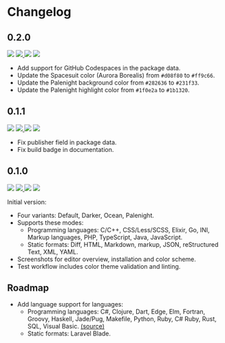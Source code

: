 # Changelog

## 0.2.0

<a href="https://code.visualstudio.com/updates/v1_51" target="_blank"><img src="https://img.shields.io/static/v1.svg?style=flat-square&label=Compatibility&message=>=v1.51.0&logo=visualstudio&logoColor=cacde2&labelColor=212127&color=54bef2" /></a> <a href="https://github.com/SNDST00M/starfall-visual-studio-code/tree/v0.2.0/"><img src="https://img.shields.io/static/v1.svg?style=flat-square&label=Release%20Date&message=2021-08-24&logo=googlecalendar&logoColor=cacde2&labelColor=212121&color=54bef2" /> <a href="https://github.com/SNDST00M/starfall-visual-studio-code/projects/3/"><img src="https://img.shields.io/static/v1.svg?style=flat-square&label=Project%20Board&message=v0.2.0&logo=trello&logoColor=cacde2&labelColor=212121&color=54bef2" /></a> <a href="https://github.com/SNDST00M/starfall-visual-studio-code/milestone/3/"><img src="https://img.shields.io/static/v1.svg?style=flat-square&label=Milestone&message=v0.2.0&logo=github&logoColor=cacde2&labelColor=212121&color=54bef2" /></a>

- Add support for GitHub Codespaces in the package data.
- Update the Spacesuit color (Aurora Borealis) from `#d08f80` to `#ff9c66`.
- Update the Palenight background color from `#282636` to `#231f33`.
- Update the Palenight highlight color from `#1f0e2a` to `#1b1320`.

## 0.1.1

<a href="https://code.visualstudio.com/updates/v1_51" target="_blank"><img src="https://img.shields.io/static/v1.svg?style=flat-square&label=Compatibility&message=>=v1.51.0&logo=visualstudio&logoColor=cacde2&labelColor=212127&color=54bef2" /></a> <a href="https://github.com/SNDST00M/starfall-visual-studio-code/tree/v0.1.1/"><img src="https://img.shields.io/static/v1.svg?style=flat-square&label=Release%20Date&message=2021-08-22&logo=googlecalendar&logoColor=cacde2&labelColor=212121&color=54bef2" /> <a href="https://github.com/SNDST00M/starfall-visual-studio-code/projects/2/"><img src="https://img.shields.io/static/v1.svg?style=flat-square&label=Project%20Board&message=v0.1.1&logo=trello&logoColor=cacde2&labelColor=212121&color=54bef2" /></a> <a href="https://github.com/SNDST00M/starfall-visual-studio-code/milestone/2/"><img src="https://img.shields.io/static/v1.svg?style=flat-square&label=Milestone&message=v0.1.1&logo=github&logoColor=cacde2&labelColor=212121&color=54bef2" /></a>

- Fix publisher field in package data.
- Fix build badge in documentation.

## 0.1.0

<a href="https://code.visualstudio.com/updates/v1_51" target="_blank"><img src="https://img.shields.io/static/v1.svg?style=flat-square&label=Compatibility&message=>=v1.51.0&logo=visualstudio&logoColor=cacde2&labelColor=212127&color=54bef2" /></a> <a href="https://github.com/SNDST00M/starfall-visual-studio-code/tree/v0.1.0/"><img src="https://img.shields.io/static/v1.svg?style=flat-square&label=Release%20Date&message=2021-08-18&logo=googlecalendar&logoColor=cacde2&labelColor=212121&color=54bef2" /> <a href="https://github.com/SNDST00M/starfall-visual-studio-code/projects/1/"><img src="https://img.shields.io/static/v1.svg?style=flat-square&label=Project%20Board&message=v0.1.0&logo=trello&logoColor=cacde2&labelColor=212121&color=54bef2" /></a> <a href="https://github.com/SNDST00M/starfall-visual-studio-code/milestone/1/"><img src="https://img.shields.io/static/v1.svg?style=flat-square&label=Milestone&message=v0.1.0&logo=github&logoColor=cacde2&labelColor=212121&color=54bef2" /></a>

Initial version:

- Four variants: Default, Darker, Ocean, Palenight.
- Supports these modes:
  - Programming languages: C/C++, CSS/Less/SCSS, Elixir, Go, INI, Markup languages, PHP, TypeScript, Java, JavaScript.
  - Static formats: Diff, HTML, Markdown, markup, JSON, reStructured Text, XML, YAML.
- Screenshots for editor overview, installation and color scheme.
- Test workflow includes color theme validation and linting.

## Roadmap

- Add language support for languages:
  - Programming languages: C#, Clojure, Dart, Edge, Elm, Fortran, Groovy, Haskell, Jade/Pug, Makefile, Python, Ruby, C# Ruby, Rust, SQL, Visual Basic. [(source)][github-one-dark-pro]
  - Static formats: Laravel Blade.

<!-- Roadmap -->
[github-one-dark-pro]: https://github.com/Binaryify/OneDark-Pro/blob/3.11.4/themes/OneDark-Pro.json
